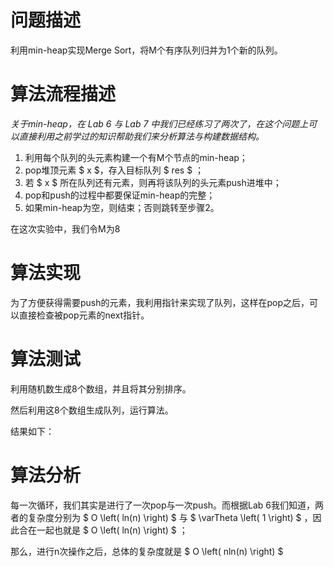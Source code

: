 # 问题描述

利用min-heap实现Merge Sort，将M个有序队列归并为1个新的队列。

# 算法流程描述

*关于min-heap，在 Lab 6 与 Lab 7 中我们已经练习了两次了，在这个问题上可以直接利用之前学过的知识帮助我们来分析算法与构建数据结构。*

1. 利用每个队列的头元素构建一个有M个节点的min-heap；
2. pop堆顶元素 $ x $，存入目标队列 $ res $ ；
3. 若 $ x $ 所在队列还有元素，则再将该队列的头元素push进堆中；
4. pop和push的过程中都要保证min-heap的完整；
5. 如果min-heap为空，则结束；否则跳转至步骤2。

在这次实验中，我们令M为8

# 算法实现

为了方便获得需要push的元素，我利用指针来实现了队列，这样在pop之后，可以直接检查被pop元素的next指针。

# 算法测试

利用随机数生成8个数组，并且将其分别排序。

然后利用这8个数组生成队列，运行算法。

结果如下：



# 算法分析

每一次循环，我们其实是进行了一次pop与一次push。而根据Lab 6我们知道，两者的复杂度分别为 $ O \left( ln(n) \right) $ 与 $ \varTheta \left( 1 \right) $ ，因此合在一起也就是 $ O \left( ln(n) \right) $   ；

那么，进行n次操作之后，总体的复杂度就是  $ O \left( nln(n) \right) $  

